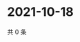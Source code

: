 # 2021-10-18

共 0 条

<!-- BEGIN WEIBO -->
<!-- 最后更新时间 Mon Oct 18 2021 17:00:37 GMT+0800 (China Standard Time) -->

<!-- END WEIBO -->
